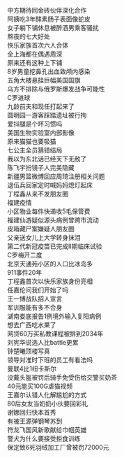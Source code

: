 中方期待同金砖伙伴深化合作  
阿姨吃3年酵素肠子表面像蛇皮  
女子躺下铺休息被醉酒男乘客骚扰  
熬夜的七大好处  
快乐家族首次六人合体  
全上海都在偶遇周深  
原来还有这种上下铺  
8岁男童挖鼻孔出血致颅内感染  
五角大楼悬挂巨幅美国国旗  
乌方不排除与俄罗斯爆发战争可能性  
C罗进球  
九龄前夫和现任打起来了  
圆明园一游客踩踏遗址被行拘  
爱抖腿是个坏习惯吗  
美国生物实验室内部影像  
原来猫猫也要吸猫  
七公主全员猜错结局  
我以为东北话已经天下无敌了  
陈飞宇扮镜子人完美隐藏  
新疆男篮微博回应周琦注册相关问题  
退伍兵回家定时喊妈妈熄灯起床  
丁程鑫从来不发朋友圈  
福建疫情  
小区物业每件快递收5毛保管费  
福建仙游疑似源头病例曾跨市流动  
皮箱藏尸案嫌疑人朋友圈  
父亲送女儿上大学转身抹泪  
第二代新冠疫苗已完成II期临床试验  
C罗梅开二度  
北京天通苑小区的人口比冰岛多  
911事件20年  
丁程鑫首次以快乐家族身份亮相  
任嘉伦问我们开始了吗  
王一博战队招人宣言  
军训服能有多不合身  
湖南娄底报告1例境外输入复阳病例  
想去广西吃水果了  
网贷60万买私教课程被排到2034年  
刘宪华说选人比battle更累  
钟楚曦顶楼写真  
领导对准时下班的员工有看法吗  
曼联4比1纽卡斯尔  
没戴头盔被罚后骑手免受伤给交警买奶茶  
40元能买100G虐猫视频  
王嘉尔认错人化解尴尬的方式  
80后女友当奶奶小伙要回彩礼  
谢娜回归快本首秀  
有被王源弹钢琴苏到  
符龙飞国风新歌献给巾帼英雄  
警犬为什么要接受拒食训练  
保定致6死羽绒加工厂曾被罚72000元  
